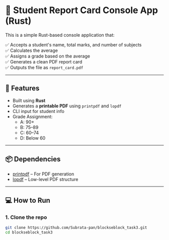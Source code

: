 # 📝 Student Report Card Console App (Rust)

This is a simple Rust-based console application that:

✅ Accepts a student's name, total marks, and number of subjects  
✅ Calculates the average  
✅ Assigns a grade based on the average  
✅ Generates a clean PDF report card  
✅ Outputs the file as `report_card.pdf`

---

## 🚀 Features

- Built using **Rust**
- Generates a **printable PDF** using `printpdf` and `lopdf`
- CLI input for student info
- Grade Assignment:
  - A: 90+
  - B: 75–89
  - C: 60–74
  - D: Below 60

---

## 📦 Dependencies

- [printpdf](https://crates.io/crates/printpdf) – For PDF generation
- [lopdf](https://crates.io/crates/lopdf) – Low-level PDF structure

---

## 💻 How to Run

### 1. Clone the repo
```bash
git clone https://github.com/Subrata-pan/blockseblock_task3.git
cd blockseblock_task3
